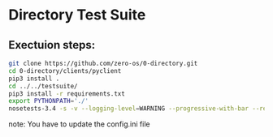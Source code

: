 # Directory Test Suite

## Exectuion steps:
```bash
git clone https://github.com/zero-os/0-directory.git
cd 0-directory/clients/pyclient
pip3 install .
cd ../../testsuite/
pip3 install -r requirements.txt
export PYTHONPATH='./'
nosetests-3.4 -s -v --logging-level=WARNING --progressive-with-bar --rednose test_cases --tc-file=config.ini
```

note: You have to update the config.ini file

